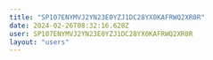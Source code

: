 ```yaml
---
title: "SP107ENYMVJ2YN23E0YZJ1DC28YX0KAFRWQ2XR0R"
date: 2024-02-26T08:32:16.628Z
user: SP107ENYMVJ2YN23E0YZJ1DC28YX0KAFRWQ2XR0R
layout: "users"
---
```

    